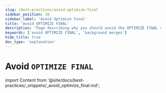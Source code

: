```yaml
---
slug: /best-practices/avoid-optimize-final
sidebar_position: 10
sidebar_label: 'Avoid Optimize Final'
title: 'Avoid OPTIMIZE FINAL'
description: 'Page describing why you should avoid the OPTIMIZE FINAL clause in ClickHouse'
keywords: ['avoid OPTIMIZE FINAL', 'background merges']
hide_title: true
doc_type: 'explanation'
---
```


# Avoid `OPTIMIZE FINAL`

import Content from '@site/docs/best-practices/_snippets/_avoid_optimize_final.md';

<Content />
